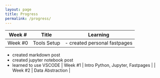 ```yaml
---
layout: page
title: Progress
permalink: /progress/
---
```


| Week # | Title | Learning |
| --- | --- | --- |
| Week #0 | Tools Setup | - created personal fastpages 
- created markdown post
- created jupyter notebook post
- learned to use VSCODE
| Week #1 | Intro Python, Jupyter, Fastpages |
| Week #2 | Data Abstraction |